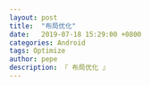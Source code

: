 ```yaml
---
layout: post
title:  "布局优化"
date:   2019-07-18 15:29:00 +0800
categories: Android
tags: Optimize
author: pepe
description: 『 布局优化 』
---
```






